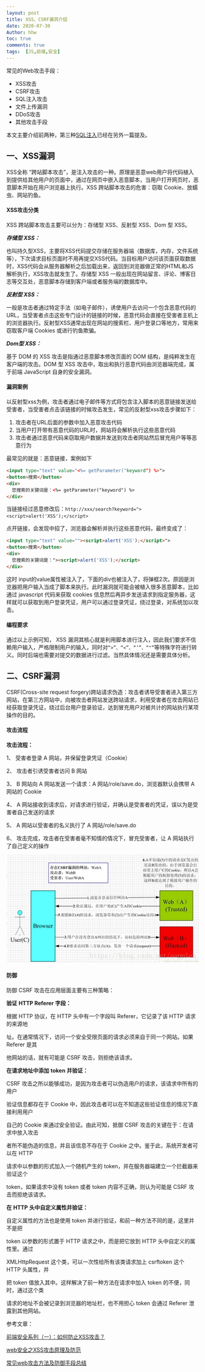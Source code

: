 ```yaml
---
layout: post
title: XSS、CSRF漏洞介绍
date: 2020-07-30
Author: hhw
toc: true
comments: true
tags:  [JS,前端,安全]
---
```


常见的Web攻击手段：

- XSS攻击
- CSRF攻击
- SQL注入攻击
- 文件上传漏洞
- DDoS攻击
- 其他攻击手段

本文主要介绍前两种，第三种[SQL注入](https://sensationg.github.io/blog/SQLInjectionAttack/)已经在另外一篇提及。

## 一、XSS漏洞

XSS全称 “跨站脚本攻击”，是注入攻击的一种。原理是恶意web用户将代码植入到提供给其他用户的页面中，通过在网页中嵌入恶意脚本，当用户打开网页时，恶意脚本开始在用户浏览器上执行。XSS 跨站脚本攻击的危害：窃取 Cookie、放蠕虫、网站钓鱼。

#### XSS攻击分类

XSS 跨站脚本攻击主要可以分为：存储型 XSS、反射型 XSS、Dom 型 XSS。 

***存储型 XSS：***

也叫持久型XSS，主要将XSS代码提交存储在服务器端（数据库，内存，文件系统等），下次请求目标页面时不用再提交XSS代码。当目标用户访问该页面获取数据时，XSS代码会从服务器解析之后加载出来，返回到浏览器做正常的HTML和JS解析执行，XSS攻击就发生了。存储型 XSS 一般出现在网站留言、评论、博客日志等交互处，恶意脚本存储到客户端或者服务端的数据库中。

***反射型 XSS：***

一般是攻击者通过特定手法（如电子邮件），诱使用户去访问一个包含恶意代码的 URL，当受害者点击这些专门设计的链接的时候，恶意代码会直接在受害者主机上的浏览器执行。反射型XSS通常出现在网站的搜索栏、用户登录口等地方，常用来窃取客户端 Cookies 或进行钓鱼欺骗。

***Dom型 XSS：***

基于 DOM 的 XSS 攻击是指通过恶意脚本修改页面的 DOM 结构，是纯粹发生在客户端的攻击。DOM 型 XSS 攻击中，取出和执行恶意代码由浏览器端完成，属于前端 JavaScript 自身的安全漏洞。

#### 漏洞案例

以反射型xss为例，攻击者通过电子邮件等方式将包含注入脚本的恶意链接发送给受害者，当受害者点击该链接的时候攻击发生，常见的反射型xss攻击步骤如下：

1. 攻击者在URL后面的参数中加入恶意攻击代码
2. 当用户打开带有恶意代码的URL时，网站将会解析执行这些恶意代码
3. 攻击者通过恶意代码来窃取用户数据并发送到攻击者网站然后冒充用户等等恶意行为

最常见的就是：恶意链接，案例如下

```html
<input type="text" value="<%= getParameter("keyword") %>">
<button>搜索</button>
<div>
  您搜索的关键词是：<%= getParameter("keyword") %>
</div>
```

当链接经过恶意修改后：`http://xxx/search?keyword="><script>alert('XSS');</script>`

点开链接，会发现中招了，浏览器会解析并执行这些恶意代码，最终变成了：

```html
<input type="text" value=""><script>alert('XSS');</script>">
<button>搜索</button>
<div>
  您搜索的关键词是："><script>alert('XSS');</script>
</div>
```

这时 input的value属性被注入了，下面的div也被注入了，将弹框2次。原因是浏览器把用户输入当成了脚本来执行。此时漏洞就可能会被植入很多恶意脚本，比如通过 javascript 代码来获取 cookies 信息然后再异步发送请求到指定服务器，这样就可以获取到用户登录凭证，用户可以通过登录凭证，绕过登录，对系统加以攻击。

#### 编程要求

通过以上示例可知， XSS 漏洞其核心就是利用脚本进行注入，因此我们要求不信赖用户输入，严格限制用户的输入，同时对` “>”、“<”、“’”、“"” `等特殊字符进行转义。同时后端也需要对提交的数据进行过滤。当然具体情况还是需要具体分析。



## 二、CSRF漏洞

CSRF(Cross-site request forgery)跨站请求伪造：攻击者诱导受害者进入第三方网站，在第三方网站中，向被攻击者网站发送跨站请求，利用受害者在攻击网站已经获取登录凭证，绕过后台用户登录验证，达到冒充用户对被共计的网站执行某项操作的目的。

#### 攻击流程

**攻击流程：** 

1、 受害者登录 A 网站，并保留登录凭证（Cookie）

2、 攻击者引诱受害者访问 B 网站

3、 B 网站向 A 网站发送一个请求：A 网站/role/save.do，浏览器默认会携带 A 网站的 Cookie

4、 A 网站接收到请求后，对请求进行验证，并确认是受害者的凭证，误以为是受害者自己发送的请求

5、 A 网站以受害者的名义执行了 A 网站/role/save.do

6、 攻击完成，攻击者在受害者毫不知情的情况下，冒充受害者，让 A 网站执行了自己定义的操作

![image-20200730224746487](https://raw.githubusercontent.com/SensationG/images/master/note/20200730224748.png)

#### 防御

防御 CSRF 攻击在应用层面主要有三种策略：

**验证** **HTTP Referer** **字段：**

根据 HTTP 协议，在 HTTP 头中有一个字段叫 Referer，它记录了该 HTTP 请求的来源地

址。在通常情况下，访问一个安全受限页面的请求必须来自于同一个网站。如果 Referer 是其

他网站的话，就有可能是 CSRF 攻击，则拒绝该请求。

**在请求地址中添加** **token** **并验证：**

CSRF 攻击之所以能够成功，是因为攻击者可以伪造用户的请求，该请求中所有的用户

验证信息都存在于 Cookie 中，因此攻击者可以在不知道这些验证信息的情况下直接利用用户

自己的 Cookie 来通过安全验证。由此可知，抵御 CSRF 攻击的关键在于：在请求中放入攻击

者所不能伪造的信息，并且该信息不存在于 Cookie 之中。鉴于此，系统开发者可以在 HTTP

请求中以参数的形式加入一个随机产生的 token，并在服务器端建立一个拦截器来验证这个

token，如果请求中没有 token 或者 token 内容不正确，则认为可能是 CSRF 攻击而拒绝该请求。

**在** **HTTP** **头中自定义属性并验证：**

自定义属性的方法也是使用 token 并进行验证，和前一种方法不同的是，这里并不是把

token 以参数的形式置于 HTTP 请求之中，而是把它放到 HTTP 头中自定义的属性里。通过

XMLHttpRequest 这个类，可以一次性给所有该类请求加上 csrftoken 这个 HTTP 头属性，并 

把 token 值放入其中。这样解决了前一种方法在请求中加入 token 的不便，同时，通过这个类

请求的地址不会被记录到浏览器的地址栏，也不用担心 token 会通过 Referer 泄露到其他网站。



参考文章：

[前端安全系列（一）：如何防止XSS攻击？](https://tech.meituan.com/2018/09/27/fe-security.html)

[web安全之XSS攻击原理及防范](https://www.cnblogs.com/tugenhua0707/p/10909284.html)

[常见web攻击方法及防御手段总结](https://blog.csdn.net/qappleh/article/details/80485197)

